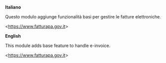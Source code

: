 **Italiano**

Questo modulo aggiunge funzionalità basi per gestire 
le fatture elettroniche.

\<<https://www.fatturapa.gov.it>\>

**English**

This module adds base feature to handle e-invoice.

\<<https://www.fatturapa.gov.it>\>
